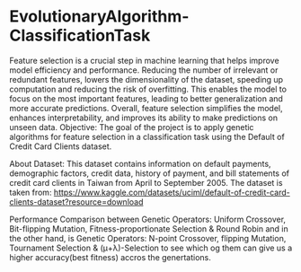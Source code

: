 # EvolutionaryAlgorithm-ClassificationTask
Feature selection is a crucial step in machine learning that helps improve model efficiency and performance. Reducing the number of irrelevant or redundant features, lowers the dimensionality of the dataset, speeding up computation and reducing the risk of overfitting. This enables the model to focus on the most important features, leading to better generalization and more accurate predictions. Overall, feature selection simplifies the model, enhances interpretability, and improves its ability to make predictions on unseen data.
Objective: The goal of the project is to apply genetic algorithms for feature selection in a classification task using the Default of Credit Card Clients dataset.

About Dataset: 
This dataset contains information on default payments, demographic factors, credit data, history of payment, and bill statements of credit card clients in Taiwan from April to September 2005. The dataset is taken from: https://www.kaggle.com/datasets/uciml/default-of-credit-card-clients-dataset?resource=download 


Performance Comparison  between Genetic Operators: Uniform Crossover, Bit-flipping Mutation, Fitness-proportionate Selection & Round Robin and in the other hand, is Genetic Operators: N-point Crossover, flipping Mutation, Tournament Selection & (μ+λ)-Selection to see which og them can give us a higher accuracy(best fitness) accros the genertations. 
